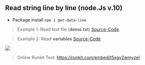 ## Read string line by line (node.Js v.10)
* Package Install ```npm i get-data-line```

> Example 1: Read text file (**demo.txt**) [Source-Code](https://github.com/Nodeclient/getline/tree/master/get-line/1%20-%20Example%20(Load%20text%20file)).

> Example 2: Read **variables** [Source-Code](https://github.com/Nodeclient/getline/tree/master/get-line/2%20-%20Example%20(Load%20local%20strings)).

![](https://j.gifs.com/l53WP5.gif)
> Online Runkit Test: https://runkit.com/embed/t5xgv2wmyzel
